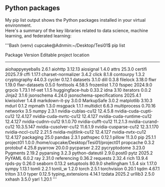 ## Python packages
My pip list output shows the Python packages installed in your virtual environment.   
Here's a summary of the key libraries related to data science, machine learning, and federated learning:  

'''Bash
(venv) cupcake@Adnmin:~/Desktop/Tesi01$ pip list

Package                   Version     Editable project location
------------------------- ----------- --------------------------------------
aiohappyeyeballs          2.6.1
aiohttp                   3.12.13
aiosignal                 1.4.0
attrs                     25.3.0
certifi                   2025.7.9
cffi                      1.17.1
charset-normalizer        3.4.2
click                     8.1.8
contourpy                 1.3.2
cryptography              44.0.3
cycler                    0.12.1
datasets                  3.1.0
dill                      0.3.8
filelock                  3.18.0
flwr                      1.19.0
flwr-datasets             0.5.0
fonttools                 4.58.5
frozenlist                1.7.0
fsspec                    2024.9.0
grpcio                    1.73.1
hf-xet                    1.1.5
huggingface-hub           0.33.2
idna                      3.10
iterators                 0.0.2
Jinja2                    3.1.6
jsonschema                4.24.0
jsonschema-specifications 2025.4.1
kiwisolver                1.4.8
markdown-it-py            3.0.0
MarkupSafe                3.0.2
matplotlib                3.10.3
mdurl                     0.1.2
mpmath                    1.3.0
msgpack                   1.1.1
multidict                 6.6.3
multiprocess              0.70.16
networkx                  3.5
numpy                     2.3.1
nvidia-cublas-cu12        12.4.5.8
nvidia-cuda-cupti-cu12    12.4.127
nvidia-cuda-nvrtc-cu12    12.4.127
nvidia-cuda-runtime-cu12  12.4.127
nvidia-cudnn-cu12         9.1.0.70
nvidia-cufft-cu12         11.2.1.3
nvidia-curand-cu12        10.3.5.147
nvidia-cusolver-cu12      11.6.1.9
nvidia-cusparse-cu12      12.3.1.170
nvidia-nccl-cu12          2.21.5
nvidia-nvjitlink-cu12     12.4.127
nvidia-nvtx-cu12          12.4.127
packaging                 25.0
pandas                    2.3.1
pathspec                  0.12.1
pillow                    11.3.0
pip                       25.1.1
project01                 1.0.0       /home/cupcake/Desktop/Tesi01/project01
propcache                 0.3.2
protobuf                  4.25.8
pyarrow                   20.0.0
pycparser                 2.22
pycryptodome              3.23.0
Pygments                  2.19.2
pyparsing                 3.2.3
python-dateutil           2.9.0.post0
pytz                      2025.2
PyYAML                    6.0.2
ray                       2.31.0
referencing               0.36.2
requests                  2.32.4
rich                      13.9.4
rpds-py                   0.26.0
seaborn                   0.13.2
setuptools                80.9.0
shellingham               1.5.4
six                       1.17.0
sympy                     1.13.1
tomli                     2.2.1
tomli_w                   1.2.0
torch                     2.5.1
torchvision               0.20.1
tqdm                      4.67.1
triton                    3.1.0
typer                     0.12.5
typing_extensions         4.14.1
tzdata                    2025.2
urllib3                   2.5.0
xxhash                    3.5.0
yarl                      1.20.1
'''
